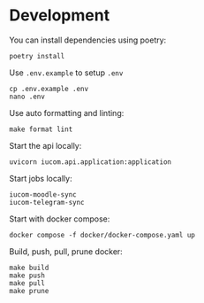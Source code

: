 # Development
You can install dependencies using poetry:
```shell
poetry install
```

Use `.env.example` to setup `.env`
```shell
cp .env.example .env
nano .env
```

Use auto formatting and linting:
```shell
make format lint
```

Start the api locally:
```shell
uvicorn iucom.api.application:application
```

Start jobs locally:
```shell
iucom-moodle-sync
iucom-telegram-sync
```

Start with docker compose:
```shell
docker compose -f docker/docker-compose.yaml up
```

Build, push, pull, prune docker:
```shell
make build
make push
make pull
make prune
```
